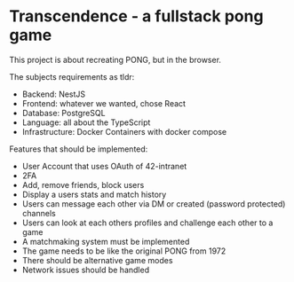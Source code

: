# Transcendence - a fullstack pong game

This project is about recreating PONG, but in the browser.

The subjects requirements as tldr:

- Backend: NestJS
- Frontend: whatever we wanted, chose React
- Database: PostgreSQL
- Language: all about the TypeScript
- Infrastructure: Docker Containers with docker compose

Features that should be implemented:

- User Account that uses OAuth of 42-intranet
- 2FA
- Add, remove friends, block users
- Display a users stats and match history
- Users can message each other via DM or created (password protected) channels
- Users can look at each others profiles and challenge each other to a game
- A matchmaking system must be implemented
- The game needs to be like the original PONG from 1972
- There should be alternative game modes
- Network issues should be handled
